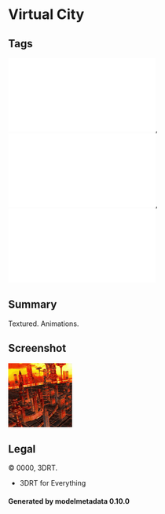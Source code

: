 # Virtual City

## Tags

![no-license](./README-no-license.md), ![no-year](./README-no-year.md), ![issues](./README-issues.md)

## Summary

Textured. Animations.

## Screenshot

![screenshot](screenshot/screenshot.gif)

## Legal

&copy; 0000, 3DRT. []()

 - 3DRT for Everything

#### Generated by modelmetadata 0.10.0